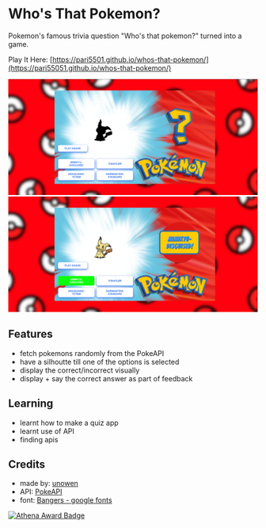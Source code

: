 # Who's That Pokemon?
Pokemon's famous trivia question "Who's that pokemon?" turned into a game.

Play It Here: [https://pari5501.github.io/whos-that-pokemon/](https://pari55051.github.io/whos-that-pokemon/)

![question page](./assets/preview1.png)
![correct answer page](./assets/preview2.png)

## Features
- fetch pokemons randomly from the PokeAPI
- have a silhoutte till one of the options is selected
- display the correct/incorrect visually
- display + say the correct answer as part of feedback


## Learning
- learnt how to make a quiz app
- learnt use of API
- finding apis


## Credits
- made by: [unowen](https://github.com/pari55051)
- API: [PokeAPI](https://pokeapi.co/)
- font: [Bangers - google fonts](https://fonts.google.com/specimen/Bangers)

  
[![Athena Award Badge](https://img.shields.io/endpoint?url=https%3A%2F%2Faward.athena.hackclub.com%2Fapi%2Fbadge)](https://award.athena.hackclub.com?utm_source=readme)
